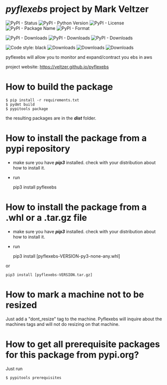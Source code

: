 
# *pyflexebs* project by Mark Veltzer

![PyPI - Status](https://img.shields.io/pypi/status/pyflexebs)
![PyPI - Python Version](https://img.shields.io/pypi/pyversions/pyflexebs)
![PyPI - License](https://img.shields.io/pypi/l/pyflexebs)
![PyPI - Package Name](https://img.shields.io/pypi/v/pyflexebs)
![PyPI - Format](https://img.shields.io/pypi/format/pyflexebs)

![PyPI - Downloads](https://img.shields.io/pypi/dd/pyflexebs)
![PyPI - Downloads](https://img.shields.io/pypi/dw/pyflexebs)
![PyPI - Downloads](https://img.shields.io/pypi/dm/pyflexebs)

![Code style: black](https://img.shields.io/badge/code%20style-black-000000.svg)
![Downloads](https://pepy.tech/badge/pyflexebs)
![Downloads](https://pepy.tech/badge/pyflexebs/month)
![Downloads](https://pepy.tech/badge/pyflexebs/week)


pyflexebs will allow you to monitor and expand/contract you ebs in aws

project website: <https://veltzer.github.io/pyflexebs>

# How to build the package

    $ pip install -r requirements.txt
    $ pydmt build
    $ pypitools package

the resulting packages are in the ***dist*** folder.


# How to install the package from a pypi repository

* make sure you have ***pip3*** installed. check with your distribution about how to install it.
* run

    pip3 install pyflexebs


# How to install the package from a .whl or a .tar.gz file

* make sure you have ***pip3*** installed. check with your distribution about how to install it.
* run

    pip3 install [pyflexebs-VERSION-py3-none-any.whl]

or

    pip3 install [pyflexebs-VERSION.tar.gz]

# How to mark a machine not to be resized

Just add a "dont_resize" tag to the machine.
Pyflexebs will inquire about the machines tags and will not do resizing on that machine.


# How to get all prerequisite packages for this package from pypi.org?

Just run

    $ pypitools prerequisites

